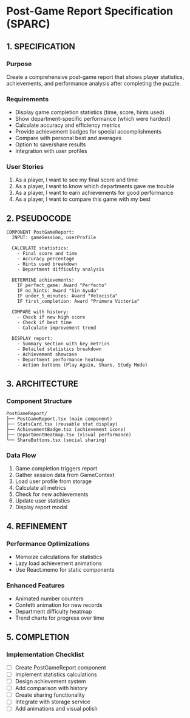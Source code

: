 # Post-Game Report Specification (SPARC)

## 1. SPECIFICATION

### Purpose
Create a comprehensive post-game report that shows player statistics, achievements, and performance analysis after completing the puzzle.

### Requirements
- Display game completion statistics (time, score, hints used)
- Show department-specific performance (which were hardest)
- Calculate accuracy and efficiency metrics
- Provide achievement badges for special accomplishments
- Compare with personal best and averages
- Option to save/share results
- Integration with user profiles

### User Stories
1. As a player, I want to see my final score and time
2. As a player, I want to know which departments gave me trouble
3. As a player, I want to earn achievements for good performance
4. As a player, I want to compare this game with my best

## 2. PSEUDOCODE

```
COMPONENT PostGameReport:
  INPUT: gameSession, userProfile

  CALCULATE statistics:
    - Final score and time
    - Accuracy percentage
    - Hints used breakdown
    - Department difficulty analysis

  DETERMINE achievements:
    IF perfect_game: Award "Perfecto"
    IF no_hints: Award "Sin Ayuda"
    IF under_5_minutes: Award "Velocista"
    IF first_completion: Award "Primera Victoria"

  COMPARE with history:
    - Check if new high score
    - Check if best time
    - Calculate improvement trend

  DISPLAY report:
    - Summary section with key metrics
    - Detailed statistics breakdown
    - Achievement showcase
    - Department performance heatmap
    - Action buttons (Play Again, Share, Study Mode)
```

## 3. ARCHITECTURE

### Component Structure
```
PostGameReport/
├── PostGameReport.tsx (main component)
├── StatsCard.tsx (reusable stat display)
├── AchievementBadge.tsx (achievement icons)
├── DepartmentHeatmap.tsx (visual performance)
└── ShareButtons.tsx (social sharing)
```

### Data Flow
1. Game completion triggers report
2. Gather session data from GameContext
3. Load user profile from storage
4. Calculate all metrics
5. Check for new achievements
6. Update user statistics
7. Display report modal

## 4. REFINEMENT

### Performance Optimizations
- Memoize calculations for statistics
- Lazy load achievement animations
- Use React.memo for static components

### Enhanced Features
- Animated number counters
- Confetti animation for new records
- Department difficulty heatmap
- Trend charts for progress over time

## 5. COMPLETION

### Implementation Checklist
- [ ] Create PostGameReport component
- [ ] Implement statistics calculations
- [ ] Design achievement system
- [ ] Add comparison with history
- [ ] Create sharing functionality
- [ ] Integrate with storage service
- [ ] Add animations and visual polish